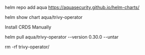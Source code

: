 helm repo add aqua https://aquasecurity.github.io/helm-charts/

helm show chart aqua/trivy-operator


Install CRDS Manually

helm pull aqua/trivy-operator --version 0.30.0 --untar

rm -rf trivy-operator/